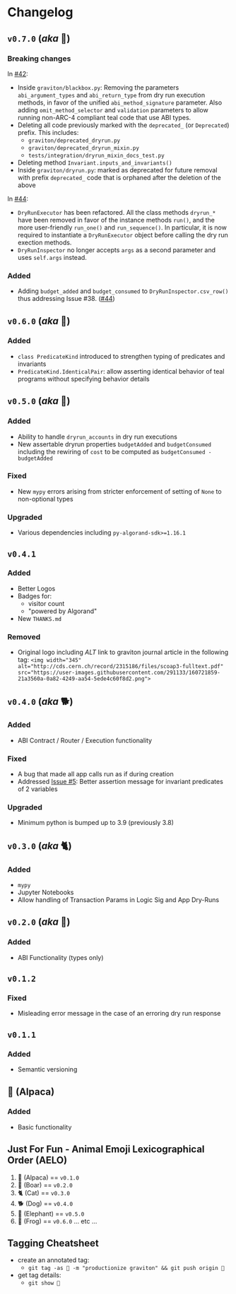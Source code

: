 <!-- markdownlint-disable MD024 -->
# Changelog

## `v0.7.0` (_aka_ 🦒)

### Breaking changes

In [#42](https://github.com/algorand/graviton/pull/42):

* Inside `graviton/blackbox.py`: Removing the parameters `abi_argument_types` and `abi_return_type` from dry run execution methods, in favor of the unified `abi_method_signature` parameter. Also adding `omit_method_selector` and `validation` parameters to allow running non-ARC-4 compliant teal code that use ABI types.
* Deleting all code previously marked with the `deprecated_` (or `Deprecated`) prefix. This includes:
  * `graviton/deprecated_dryrun.py`
  * `graviton/deprecated_dryrun_mixin.py`
  * `tests/integration/dryrun_mixin_docs_test.py`
* Deleting method `Invariant.inputs_and_invariants()`
* Inside `graviton/dryrun.py`: marked as deprecated for future removal with prefix `deprecated_` code that is orphaned after the deletion of the above

In [#44](https://github.com/algorand/graviton/pull/44):
* `DryRunExecutor` has been refactored. All the class methods `dryrun_*` have been removed in favor of the instance methods `run()`, and the more user-friendly `run_one()` and `run_sequence()`.
In particular, it is now required to instantiate a `DryRunExecutor` object 
before calling the dry run exection methods.
* `DryRunInspector` no longer accepts `args` as a second parameter and uses `self.args` instead.

### Added

* Adding `budget_added` and `budget_consumed` to `DryRunInspector.csv_row()` thus addressing Issue #38. ([#44](https://github.com/algorand/graviton/pull/44))

## `v0.6.0` (_aka_ 🐸)

### Added

* `class PredicateKind` introduced to strengthen typing of predicates and invariants
* `PredicateKind.IdenticalPair`: allow asserting identical behavior of teal programs without specifying behavior details

## `v0.5.0` (_aka_ 🐘)

### Added

* Ability to handle `dryrun_accounts` in dry run executions
* New assertable dryrun properties `budgetAdded` and `budgetConsumed` including the rewiring of `cost` to be computed as `budgetConsumed - budgetAdded`

### Fixed

* New `mypy` errors arising from stricter enforcement of setting of `None` to non-optional types

### Upgraded

* Various dependencies including `py-algorand-sdk>=1.16.1`

## `v0.4.1`

### Added

* Better Logos
* Badges for:
  * visitor count
  * "powered by Algorand"
* New `THANKS.md`

### Removed

* Original logo including _ALT_ link to graviton journal article in the following tag: `<img width="345" alt="http://cds.cern.ch/record/2315186/files/scoap3-fulltext.pdf" src="https://user-images.githubusercontent.com/291133/160721859-21a3560a-0a82-4249-aa54-5ede4c60f8d2.png">`

## `v0.4.0` (_aka_ 🐕)

### Added

* ABI Contract / Router / Execution functionality

### Fixed

* A bug that made all app calls run as if during creation
* Addressed [Issue #5](https://github.com/algorand/graviton/issues/5): Better assertion message for invariant predicates of 2 variables

### Upgraded

* Minimum python is bumped up to 3.9 (previously 3.8)

## `v0.3.0` (_aka_ 🐈)

### Added

* `mypy`
* Jupyter Notebooks
* Allow handling of Transaction Params in Logic Sig and App Dry-Runs

## `v0.2.0` (_aka_ 🐗)

### Added

* ABI Functionality (types only)

## `v0.1.2`

### Fixed

* Misleading error message in the case of an erroring dry run response

## `v0.1.1`

### Added

* Semantic versioning

## 🦙 (Alpaca)

### Added

* Basic functionality

## Just For Fun - Animal Emoji Lexicographical Order (AELO)

1. 🦙 (Alpaca) == `v0.1.0`
2. 🐗 (Boar) == `v0.2.0`
3. 🐈 (Cat) == `v0.3.0`
4. 🐕 (Dog) == `v0.4.0`
5. 🐘 (Elephant) == `v0.5.0`
6. 🐸 (Frog) == `v0.6.0`
... etc ...

## Tagging Cheatsheet

* create an annotated tag:
  * `git tag -as 🦙 -m "productionize graviton" && git push origin 🦙`
* get tag details:
  * `git show 🦙`
